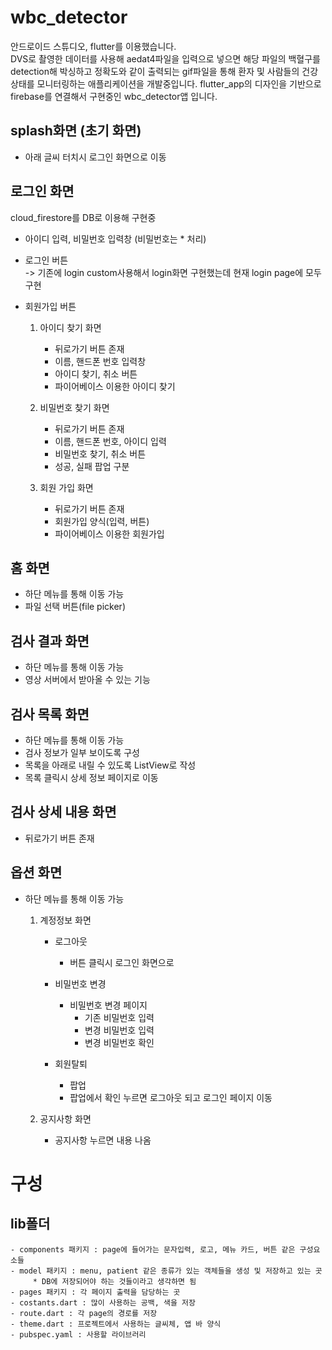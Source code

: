 # wbc_detector


안드로이드 스튜디오, flutter를 이용했습니다.    
DVS로 촬영한 데이터를 사용해 aedat4파일을 입력으로 넣으면
해당 파일의 백혈구를 detection해 박싱하고 정확도와 같이 출력되는 gif파일을 통해 환자 및 사람들의 건강상태를 모니터링하는 애플리케이션을 개발중입니다. 
flutter_app의 디자인을 기반으로 firebase를 연결해서 구현중인 wbc_detector앱 입니다.
 
 
## splash화면 (초기 화면)
- 아래 글씨 터치시 로그인 화면으로 이동


## 로그인 화면
cloud_firestore를 DB로 이용해 구현중 

- 아이디 입력, 비밀번호 입력창 (비밀번호는 * 처리)
- 로그인 버튼    
-> 기존에 login custom사용해서 login화면 구현했는데 현재 login page에 모두 구현
- 회원가입 버튼 
   
    1. 아이디 찾기 화면
        - 뒤로가기 버튼 존재
        - 이름, 핸드폰 번호 입력창
        - 아이디 찾기, 취소 버튼
        - 파이어베이스 이용한 아이디 찾기    


    2. 비밀번호 찾기 화면
        - 뒤로가기 버튼 존재
        - 이름, 핸드폰 번호, 아이디 입력
        - 비밀번호 찾기, 취소 버튼
        - 성공, 실패 팝업 구분 
             
             
    3. 회원 가입 화면
        - 뒤로가기 버튼 존재
        - 회원가입 양식(입력, 버튼)
        - 파이어베이스 이용한 회원가입


## 홈 화면
- 하단 메뉴를 통해 이동 가능
- 파일 선택 버튼(file picker)


## 검사 결과 화면
- 하단 메뉴를 통해 이동 가능
- 영상 서버에서 받아올 수 있는 기능


## 검사 목록 화면
- 하단 메뉴를 통해 이동 가능
- 검사 정보가 일부 보이도록 구성
- 목록을 아래로 내릴 수 있도록 ListView로 작성
- 목록 클릭시 상세 정보 페이지로 이동


## 검사 상세 내용 화면
- 뒤로가기 버튼 존재


## 옵션 화면
 - 하단 메뉴를 통해 이동 가능

    1. 계정정보 화면
        - 로그아웃
          - 버튼 클릭시 로그인 화면으로
          
        - 비밀번호 변경
          - 비밀번호 변경 페이지
            - 기존 비밀번호 입력
            - 변경 비밀번호 입력
            - 변경 비밀번호 확인
          
        - 회원탈퇴
          - 팝업
          - 팝업에서 확인 누르면 로그아웃 되고 로그인 페이지 이동

    2. 공지사항 화면
        - 공지사항 누르면 내용 나옴

# 구성
## lib폴더
    - components 패키지 : page에 들어가는 문자입력, 로고, 메뉴 카드, 버튼 같은 구성요소들
    - model 패키지 : menu, patient 같은 종류가 있는 객체들을 생성 및 저장하고 있는 곳 
         * DB에 저장되어야 하는 것들이라고 생각하면 됨
    - pages 패키지 : 각 페이지 출력을 담당하는 곳
    - costants.dart : 많이 사용하는 공백, 색을 저장
    - route.dart : 각 page의 경로를 저장
    - theme.dart : 프로젝트에서 사용하는 글씨체, 앱 바 양식 
    - pubspec.yaml : 사용할 라이브러리 


